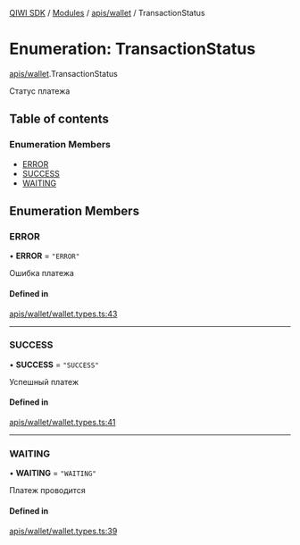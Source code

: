 [QIWI SDK](../README.md) / [Modules](../modules.md) / [apis/wallet](../modules/apis_wallet.md) / TransactionStatus

# Enumeration: TransactionStatus

[apis/wallet](../modules/apis_wallet.md).TransactionStatus

Статус платежа

## Table of contents

### Enumeration Members

- [ERROR](apis_wallet.TransactionStatus.md#error)
- [SUCCESS](apis_wallet.TransactionStatus.md#success)
- [WAITING](apis_wallet.TransactionStatus.md#waiting)

## Enumeration Members

### ERROR

• **ERROR** = ``"ERROR"``

Ошибка платежа

#### Defined in

[apis/wallet/wallet.types.ts:43](https://github.com/AlexXanderGrib/node-qiwi-sdk/blob/4602c58/src/apis/wallet/wallet.types.ts#L43)

___

### SUCCESS

• **SUCCESS** = ``"SUCCESS"``

Успешный платеж

#### Defined in

[apis/wallet/wallet.types.ts:41](https://github.com/AlexXanderGrib/node-qiwi-sdk/blob/4602c58/src/apis/wallet/wallet.types.ts#L41)

___

### WAITING

• **WAITING** = ``"WAITING"``

Платеж проводится

#### Defined in

[apis/wallet/wallet.types.ts:39](https://github.com/AlexXanderGrib/node-qiwi-sdk/blob/4602c58/src/apis/wallet/wallet.types.ts#L39)
